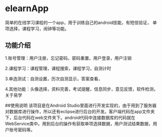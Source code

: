 # elearnApp
简单的在线学习课程的一个app，用于训练自己的android技能，有短信验证， 单项选择，课程学习，闹钟等功能。


## 功能介绍
1.账号管理：用户注册，忘记密码，密码重置，用户登录，用户注销

2.课程学习：课程管理，课程搜索，课程学习，自测计时

3.单选测试：自测设置，历次自测显示，答案查看，

4.其他功能：头像选择，资料完善，考试提醒，信息同步，意见反馈，软件检测，关于易学

##使用说明
该项目是在Android Studio里面进行开发实现的，由于用到了服务器对数据库进行操作，所以还有eclipse进行后台的开发。客户端代码在app文件夹下，后台代码在web文件夹下。android代码中连接数据库的代码就在WebService类中。用到后台的操作有获取单项选择数据，用户测试结果数据，用户账号密码等。
